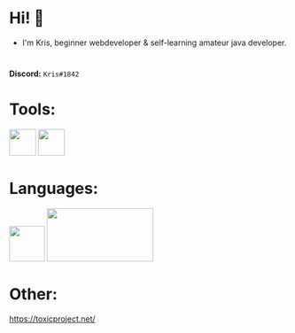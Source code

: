 # **Hi! 👋**

* I'm Kris, beginner webdeveloper & self-learning amateur java developer.

#

**Discord:** `Kris#1842`

# Tools:

<img width="48px" src="https://cdn.iconscout.com/icon/free/png-512/intellij-idea-569199.png">
<img width="48px" src="https://cdn.worldvectorlogo.com/logos/webstorm-icon.svg">

# Languages:

<img width="64px" src="https://cdn.iconscout.com/icon/free/png-256/java-60-1174953.png">
<img width="192px" height="96px" src="https://fiverr-res.cloudinary.com/images/t_main1,q_auto,f_auto,q_auto,f_auto/gigs/22374157/original/8cdfdd3eb3b1692d913f59b38c780931b94aa9f0/do-html5-css3-javascript-jquery-and-responsive-web-design.png">

# Other:

https://toxicproject.net/
